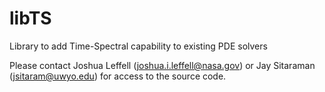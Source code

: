 libTS
=====

Library to add Time-Spectral capability to existing PDE solvers 

Please contact Joshua Leffell (joshua.i.leffell@nasa.gov) or Jay Sitaraman (jsitaram@uwyo.edu) for access to the source code.
